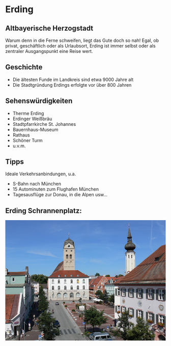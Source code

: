 # Erding
## Altbayerische Herzogstadt

Warum denn in die Ferne schweifen, liegt das Gute doch so nah! Egal, ob privat, geschäftlich oder als Urlaubsort, Erding ist immer selbst oder als zentraler Ausgangspunkt eine Reise wert.

## Geschichte

* Die ältesten Funde im Landkreis sind etwa 9000 Jahre alt
* Die Stadtgründung Erdings erfolgte vor über 800 Jahren

## Sehenswürdigkeiten

* Therme Erding
* Erdinger Weißbräu
* Stadtpfarrkirche St. Johannes
* Bauernhaus-Museum
* Rathaus
* Schöner Turm
* u.v.m.

## Tipps

Ideale Verkehrsanbindungen, u.a.
* S-Bahn nach München
* 15 Autominuten zum Flughafen München
* Tagesausflüge zur Donau, in die Alpen usw...

## Erding Schrannenplatz:
![Hier kommt ein png rein!](Erding2009.png)
